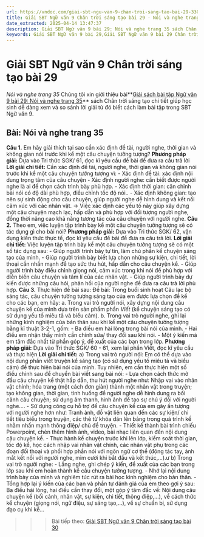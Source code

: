 ```yaml
---
url: https://vndoc.com/giai-sbt-ngu-van-9-chan-troi-sang-tao-bai-29-330315
title: Giải SBT Ngữ văn 9 Chân trời sáng tạo bài 29 - Nói và nghe trang 35 - VnDoc.com
date_extracted: 2025-04-14 13:47:37
description: Giải SBT Ngữ văn 9 bài 29: Nói và nghe trang 35 sách Chân trời sáng tạo có đáp án chi tiết cho các bạn cùng tham khảo.
keywords: Giải SBT Ngữ văn 9 bài 29,Giải SBT Ngữ văn 9 bài 29 Chân trời sáng tạo,Giải sách bài tập Ngữ văn CTST lớp 9,Ngữ văn lớp 9 Chân trời sáng tạo,giải bài tập ngữ văn lớp 9,bài Nói và nghe trang 35,giải SBT ngữ văn 9 CTST trang 35
---
```


# Giải SBT Ngữ văn 9 Chân trời sáng tạo bài 29
 _Nói và nghe trang 35_
Chúng tôi xin giới thiệu bài**[Giải sách bài tập Ngữ văn 9 bài 29: Nói và nghe trang 35](<https://vndoc.com/giai-sbt-ngu-van-9-chan-troi-sang-tao-bai-29-330315>)** sách Chân trời sáng tạo chi tiết giúp học sinh dễ dàng xem và so sánh lời giải từ đó biết cách làm bài tập trong SBT Ngữ văn 9.
## Bài: Nói và nghe trang 35
**Câu 1.** Em hãy giải thích tại sao cần xác định đề tài, người nghe, thời gian và không gian nói trước khi kể một câu chuyện tưởng tượng?
**Phương pháp giải:**
Dựa vào Tri thức SGK/ 61, đọc kĩ yêu cầu đề bài để đưa ra câu trả lời
**Lời giải chi tiết:**
Cần xác định đề tài, người nghe, thời gian và không gian nói trước khi kể một câu chuyện tưởng tượng vì:
\- Xác định đề tài: xác định nội dung trọng tâm của câu chuyện
\- Xác định người nghe: cần biết được người nghe là ai để chọn cách trình bày phù hợp.
\- Xác định thời gian: căn chỉnh bài nói có độ dài phù hợp, điều chỉnh tốc độ nói..
\- Xác định không gian: tạo nên sự sinh động cho câu chuyện, giúp người nghe dễ hình dung và kết nối cảm xúc với các nhân vật.
-> Việc xác định các yếu tố này giúp xây dựng một câu chuyện mạch lạc, hấp dẫn và phù hợp với đối tượng người nghe, đồng thời nâng cao khả năng tương tác của câu chuyện với người nghe.
**Câu 2.** Theo em, việc luyện tập trình bày kể một câu chuyện tưởng tượng sẽ có tác dụng gì cho bài nói?
**Phương pháp giải:**
Dựa vào Tri thức SGK/ 62, vận dụng kiến thức thực tế, đọc kĩ yêu cầu đề bài để đưa ra câu trả lời.
**Lời giải chi tiết:**
Việc luyện tập trình bày kể một câu chuyện tưởng tượng sẽ có một số tác dụng sau:
\- Giúp người trình bày tự tin, làm chủ phần kể chuyện sáng tạo của mình.
\- Giúp người trình bày biết lựa chọn những sự kiện, chi tiết, lời thoại cần nhấn mạnh để tạo sức thu hút, hấp dẫn cho câu chuyện kể.
\- Giúp người trình bày điều chỉnh giọng nói, cảm xúc trong khi nói để phù hợp với diễn biến câu chuyện và tâm lí của các nhân vật.
\- Giúp người trình bày dự kiến được những câu hỏi, phản hồi của người nghe để đưa ra câu trả lời phù hợp.
**Câu 3.** Thực hiện đề bài sau:
Đề bài: Trong buổi sinh hoạt Câu lạc bộ sáng tác, câu chuyện tưởng tượng sáng tạo của em được lựa chọn để kể cho các bạn, em hãy:
a. Trong vai trò người nói, xây dựng nội dung câu chuyện kể của mình dựa trên sản phẩm phần _Viết_ \(kể chuyện sáng tạo có sử dụng yếu tố miêu tả và biểu cảm\).
b. Trong vai trò người nghe, ghi lại những kinh nghiệm của bản thân sau khi kể một câu chuyện tưởng tượng bằng kĩ thuật 3-2-1, gồm:
\- Ba điều em hài lòng trong bài nói của mình.
\- Hai điều em nhận thấy mình cần chỉnh sửa/ thay đổi sau khi nói.
\- Một ý kiến mà em tâm đắc nhất từ phần góp ý, đề xuất của các bạn trong lớp.
**Phương pháp giải:**
Dựa vào Tri thức SGK/ 60 - 61, xem lại phần Viết, đọc kĩ yêu cầu và thực hiện
**Lời giải chi tiết:**
a\) Trong vai trò người nói: Em có thể dựa vào nội dung phần viết truyện kể sáng tạo \(có sử dụng yếu tố miêu tả và biểu cảm\) để thực hiện bài nói của mình. Tuy nhiên, em cần thực hiện một số điều chỉnh sau để chuyển bài viết sang bài nói:
\- Lựa chọn cách thức mở đầu câu chuyện kể thật hấp dẫn, thu hút người nghe như: Nhập vai vào nhân vật chính; hóa trang \(một cách đơn giản\) thành một nhân vật trong truyện; tạo không gian, thời gian, tình huống để người nghe dễ hình dung ra bối cảnh câu chuyện; sử dụng âm thanh, hình ảnh để tạo sự chú ý đối với người nghe....
\- Sử dụng công cụ hỗ trợ để câu chuyện kể của em gây ấn tượng với người nghe hơn như: Tranh ảnh, đồ vật liên quan đến các sự kiện/ chi tiết tiêu biểu trong truyện, các thẻ từ khóa dán lên bảng trong quá trình kế nhằm nhấn mạnh thông điệp/ chủ đề truyện.
\- Thiết kế thành bài trình chiếu Powerpoint, chèn thêm hình ảnh, video, bài nhạc liên quan đến nội dung câu chuyện kể.
\- Thực hành kể chuyện trước khi lên lớp, kiểm soát thời gian, tốc độ kể, học cách nhập vai nhân vật chính, các nhân vật phụ trong các đoạn đối thoại và phối hợp phần nói với ngôn ngữ cơ thể \(động tác tay, ánh mắt kết nối với người nghe, mỉm cười khi bắt đầu và kết thúc,...\).ư
b\) Trong vai trò người nghe:
\- Lắng nghe, ghi chép ý kiến, đề xuất của các bạn trong lớp sau khi em hoàn thành kể câu chuyện tưởng tượng.
\- Nhớ lại nội dung trình bày của mình và nghiêm túc rút ra bài học kinh nghiệm cho bản thân.
\- Tổng hợp lại ý kiến của các bạn và phần tự đánh giá của em theo gợi ý sau:
Ba điều hài lòng, hai điều cần thay đổi, một góp ý tâm đắc về: Nội dung câu chuyện kể \(bối cảnh, nhân vật, sự kiện, chi tiết, thông điệp,...\), về cách thức kể chuyện \(giọng nói, ngữ điệu, sự sáng tạo,...\), về sự chuẩn bị, sử dụng đạo cụ khi kể...
>>> Bài tiếp theo: [Giải SBT Ngữ văn 9 Chân trời sáng tạo bài 30](<https://vndoc.com/giai-sbt-ngu-van-9-chan-troi-sang-tao-bai-30-330316>)
